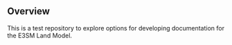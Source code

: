 ## Overview

This is a test repository to explore options for developing documentation for
the E3SM Land Model. 

